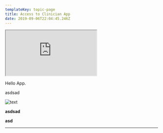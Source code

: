```yaml
---
templateKey: topic-page
title: Access to Clinician App
date: 2019-09-06T22:04:45.246Z
---
```

<iframe class="video-custom-component" src="https://www.youtube.com/embed/rPRvB2Tanos"></iframe>

Hello App.

asdsad

![text](/img/chemex.jpg "title test")

**asdsad**

**asd**

- - -
